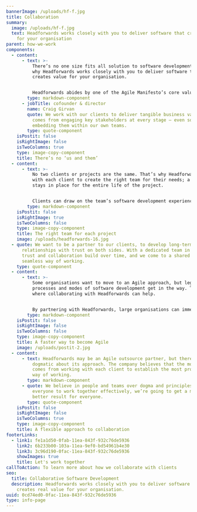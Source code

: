 ```yaml
---
bannerImage: /uploads/hf-f.jpg
title: Collaboration
summary:
  image: /uploads/hf-f.jpg
  text: Headforwards works closely with you to deliver software that creates value
    for your organisation
parent: how-we-work
components:
  - content:
      - text: >-
          There’s no one size fits all solution to software development. It’s
          why Headforwards works closely with you to deliver software that
          creates value for your organisation. 


          Headforwards abides by one of the Agile Manifesto’s core values: customer collaboration over contract negotiation. That’s not to say it doesn’t believe in contracts – rather it believes problems are better solved together with the client.
        type: markdown-component
      - jobTitle: cofounder & director
        name: Craig Girvan
        quote: We work with our clients to deliver tangible business value. That only
          comes from engaging key stakeholders at every stage – even sometimes
          embedding them within our own teams.
        type: quote-component
    isPostit: false
    isRightImage: false
    isTwoColumns: true
    type: image-copy-component
    title: There’s no ‘us and them’
  - content:
      - text: >-
          No two clients or projects are the same. That’s why Headforwards works
          with each client to create the right team for their needs; a team that
          stays in place for the entire life of the project. 


          Clients can draw on the team’s software development experience, knowledge and ideas, all of which can contribute to better decision-making and better quality software.
        type: markdown-component
    isPostit: false
    isRightImage: true
    isTwoColumns: false
    type: image-copy-component
    title: The right team for each project
    image: /uploads/headforwards-16.jpg
  - quote: We want to be a partner to our clients, to develop long-term
      relationships with trust on both sides. With a dedicated team in place,
      trust and collaboration build over time, and we come to a shared and
      seamless way of working.
    type: quote-component
  - content:
      - text: >-
          Some organisations want to move to an Agile approach, but legacy
          processes and modes of software development get in the way. That’s
          where collaborating with Headforwards can help.  


          By partnering with Headforwards, large organisations can immediately benefit from its Agile approach to software development – something that can be hard to achieve in-house.
        type: markdown-component
    isPostit: false
    isRightImage: false
    isTwoColumns: false
    type: image-copy-component
    title: A faster way to become Agile
    image: /uploads/postit-2.jpg
  - content:
      - text: Headforwards may be an Agile outsource partner, but there’s nothing
          dogmatic about its approach. The company believes that the most value
          comes from working with each client to establish the most productive
          way of working.
        type: markdown-component
      - quote: We believe in people and teams over dogma and principles. If we can get
          everyone to work together effectively, we’re going to get a much
          better result for everyone.
        type: quote-component
    isPostit: false
    isRightImage: false
    isTwoColumns: true
    type: image-copy-component
    title: A flexible approach to collaboration
footerLinks:
  - link1: fe1a1d50-0fab-11ea-843f-932c76de5936
    link2: 6b233b00-103a-11ea-9ef0-bd54961b4e30
    link3: 3c96d190-0fac-11ea-843f-932c76de5936
    showImages: true
    title: Let's work together
callToAction: To learn more about how we collaborate with clients
seo:
  title: Collaborative Software Development
  description: Headforwards works closely with you to deliver software that
    creates real value for your organisation.
uuid: 0cd74ed0-0fac-11ea-843f-932c76de5936
type: info-page
---
```

